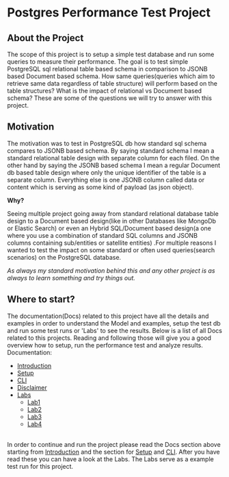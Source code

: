 # Postgres Performance Test Project

## About the Project
The scope of this project is to setup a simple test database and run some queries to measure their performance.
The goal is to test simple PostgreSQL sql relational table based schema in comparison to JSONB based Document 
based schema. How same queries(queries which aim to retrieve same data regardless of table structure) 
will perform based on the table structures? What is the impact of relational vs Document based schema?
These are some of the questions we will try to answer with this project.

## Motivation
The motivation was to test in PostgreSQL db how standard sql schema compares to JSONB based schema. By saying standard schema I mean a standard relational table design with separate column for each filed. On the other hand by saying the JSONB based schema I mean a regular Document db based table design where only the unique identifier of the table is a separate column. Everything else is one JSONB column called data or content which is serving as some kind of payload
(as json object).

**Why?**

Seeing multiple project going away from standard relational database table design to a Document based design(like in other
Databases like MongoDb or Elastic Search) or even an Hybrid SQL/Document based design(a one where you use a combination of standard SQL columns and JSONB columns containing sub/entities or satellite entities) .For multiple reasons I wanted to test the impact on some standard or often used queries(search scenarios) on the PostgreSQL database.

*As always my standard motivation behind this and any other project is as always to learn something 
and try things out.* 

## Where to start?
The documentation(Docs) related to this project have all the details and examples in order to 
understand the Model and examples, setup the test db and run some test runs or 'Labs'
to see the results. Below is a list of all Docs related to this projects. Reading and following
those will give you a good overview how to setup, run the performance test and analyze results.
\
Documentation:
- [Introduction](Docs/Introduction.md)
- [Setup](Docs/Setup.md)
- [CLI](Docs/CLI.md)
- [Disclaimer](DISCLAIMER.md)
- [Labs](Labs/README.md)
    - [Lab1](Labs/Lab1.md)
    - [Lab2](Labs/Lab2.md)
    - [Lab3](Labs/Lab3.md)
    - [Lab4](Labs/Lab4.md)

\
In order to continue and run the project please read the Docs section above starting from [Introduction](Docs/Introduction.md) and the section for [Setup](Docs/Setup.md) and [CLI](Docs/CLI.md). After you have read these you 
can have a look at the Labs. The Labs serve as a example test run for this project.
